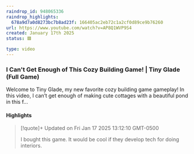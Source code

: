 ```yaml
---
raindrop_id: 948065336
raindrop_highlights:
  678a9d7a0d8273bc7b8ad23f: 166405ac2eb72c1a2cf0d89ce9b76260
url: https://www.youtube.com/watch?v=AP8Q1WVP9S4
created: January 17th 2025
status: 🟥

type: video
---
```



### I Can&#39;t Get Enough of This Cozy Building Game! | Tiny Glade (Full Game)

Welcome to Tiny Glade, my new favorite cozy building game gameplay! In this video, I can’t get enough of making cute cottages with a beautiful pond in this f...

#### Highlights

> [!quote]+ Updated on Fri Jan 17 2025 13:12:10 GMT-0500
>
> I bought this game. It would be cool if they develop tech for doing interiors.
